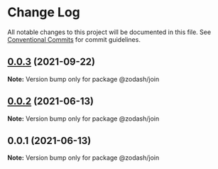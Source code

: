 # Change Log

All notable changes to this project will be documented in this file.
See [Conventional Commits](https://conventionalcommits.org) for commit guidelines.

## [0.0.3](https://github.com/zcorky/zodash/compare/@zodash/join@0.0.2...@zodash/join@0.0.3) (2021-09-22)

**Note:** Version bump only for package @zodash/join





## [0.0.2](https://github.com/zcorky/zodash/compare/@zodash/join@0.0.1...@zodash/join@0.0.2) (2021-06-13)

**Note:** Version bump only for package @zodash/join





## 0.0.1 (2021-06-13)

**Note:** Version bump only for package @zodash/join
